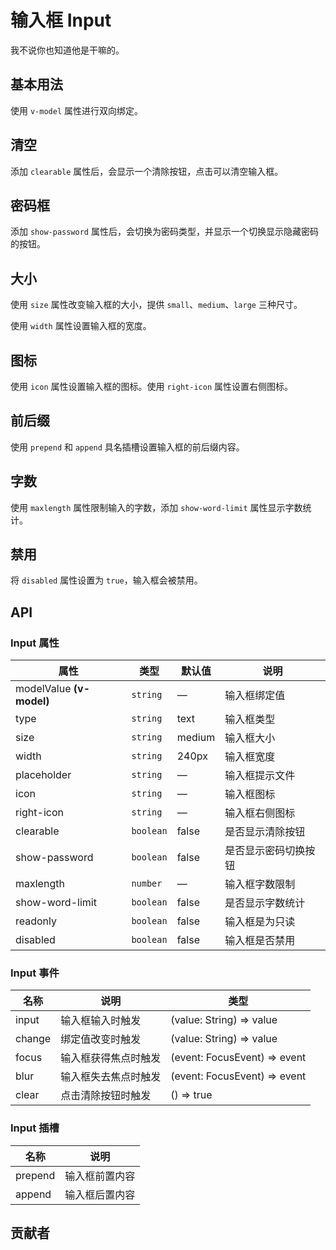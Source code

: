 # 输入框 Input
我不说你也知道他是干嘛的。

## 基本用法
使用 `v-model` 属性进行双向绑定。
<demo src="./src/input/basic.vue"/>


## 清空
添加 `clearable` 属性后，会显示一个清除按钮，点击可以清空输入框。
<demo src="./src/input/clearable.vue"/>


## 密码框
添加 `show-password` 属性后，会切换为密码类型，并显示一个切换显示隐藏密码的按钮。
<demo src="./src/input/password.vue"/>


## 大小
使用 `size` 属性改变输入框的大小，提供 `small`、`medium`、`large` 三种尺寸。

使用 `width` 属性设置输入框的宽度。
<demo src="./src/input/size.vue"/>


## 图标
使用 `icon` 属性设置输入框的图标。使用 `right-icon` 属性设置右侧图标。
<demo src="./src/input/icon.vue"/>


## 前后缀
使用 `prepend` 和 `append` 具名插槽设置输入框的前后缀内容。
<demo src="./src/input/prepend.vue"/>


## 字数
使用 `maxlength` 属性限制输入的字数，添加 `show-word-limit` 属性显示字数统计。
<demo src="./src/input/length.vue"/>


## 禁用
将 `disabled` 属性设置为 `true`，输入框会被禁用。
<demo src="./src/input/disabled.vue"/>


## API

### Input 属性
| 属性 | 类型 | 默认值 | 说明 |
| --- | --- | --- | --- |
| modelValue **(v-model)** | `string` | — | 输入框绑定值 |
| type | `string` | text | 输入框类型 |
| size | `string` | medium | 输入框大小 |
| width | `string` | 240px | 输入框宽度 |
| placeholder | `string` | — | 输入框提示文件 |
| icon | `string` | — | 输入框图标 |
| right-icon | `string` | — | 输入框右侧图标 |
| clearable | `boolean` | false | 是否显示清除按钮 |
| show-password | `boolean` | false | 是否显示密码切换按钮 |
| maxlength | `number` | — | 输入框字数限制 |
| show-word-limit | `boolean` | false | 是否显示字数统计 |
| readonly | `boolean` | false | 输入框是为只读 |
| disabled | `boolean` | false | 输入框是否禁用 |

### Input 事件
| 名称 | 说明 | 类型 |
| --- | --- | --- |
| input | 输入框输入时触发 | (value: String) => value |
| change | 绑定值改变时触发 | (value: String) => value |
| focus | 输入框获得焦点时触发 | (event: FocusEvent) => event |
| blur | 输入框失去焦点时触发 | (event: FocusEvent) => event |
| clear | 点击清除按钮时触发 | () => true |

### Input 插槽
| 名称 | 说明 |
| --- | --- |
| prepend | 输入框前置内容 |
| append | 输入框后置内容 |

## 贡献者
<member></member>
